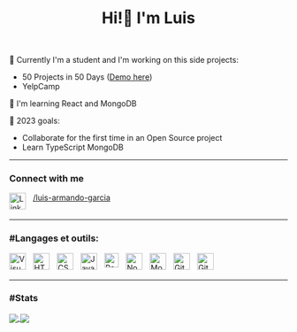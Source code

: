 <h1 align="center">Hi!👋 I'm Luis</h1>
<!-- <h3 align="center">Web Developer 🤓📖</h3> -->

<br>

🔭 Currently I'm a student and I'm working on this side projects: 
    <ul>
      <li>50 Projects in 50 Days (<a href="https://luisgarcia96.github.io/50projects50days/">Demo here</a>)</li>
      <li>YelpCamp</li>
    </ul>
    
<!-- 👀 I’m interested in ... -->
🌱 I'm learning React and MongoDB
<!--💞️ I’m looking to collaborate on ...-->
🥅 2023 goals:
<ul>
  <li>Collaborate for the first time in an Open Source project</li>
  <li>Learn TypeScript MongoDB</li>
</ul>


---
### Connect with me
<a href="https://www.linkedin.com/in/luis-armando-garcia/">
  <img align="left" alt="LinkedIn" width="30px" src="https://cdn.jsdelivr.net/gh/devicons/devicon/icons/linkedin/linkedin-original.svg" style="padding-right:10px;"/>
  /luis-armando-garcia
</a>

<br>
<br>

---
### #Langages et outils:

<img align="left" alt="Visual Studio Code" width="30px" src="https://cdn.jsdelivr.net/gh/devicons/devicon/icons/vscode/vscode-original.svg" style="padding-right:10px;" />
<img align="left" alt="HTML5" width="30px" src="https://cdn.jsdelivr.net/gh/devicons/devicon/icons/html5/html5-original.svg" style="padding-right:10px;" />
<img align="left" alt="CSS3" width="30px" src="https://cdn.jsdelivr.net/gh/devicons/devicon/icons/css3/css3-original.svg" style="padding-right:10px;" />
<img align="left" alt="JavaScript" width="30px" src="https://cdn.jsdelivr.net/gh/devicons/devicon/icons/javascript/javascript-original.svg" style="padding-right:10px;" />
<img align="left" alt="React" width="26px" src="https://cdn.jsdelivr.net/gh/devicons/devicon/icons/react/react-original.svg" style="padding-right:10px;" />
<img align="left" alt="Node.js" width="30px" src="https://cdn.jsdelivr.net/gh/devicons/devicon/icons/nodejs/nodejs-original.svg" style="padding-right:10px;" />
<img align="left" alt="MongoDB" width="30px" src="https://cdn.jsdelivr.net/gh/devicons/devicon/icons/mongodb/mongodb-original.svg" style="padding-right:10px;" />
<img align="left" alt="Git" width="30px" src="https://cdn.jsdelivr.net/gh/devicons/devicon/icons/git/git-original.svg" style="padding-right:10px;" />
<img align="left" alt="GitHub" width="30px" src="https://github.githubassets.com/images/modules/logos_page/GitHub-Mark.png" style="padding-right:10px;" />

<br>
<br>

---
### #Stats
<a href="https://github.com/anuraghazra/github-readme-stats">
  <img align="center" src="https://github-readme-stats.vercel.app/api?username=luisgarcia96&show_icons=true&theme=tokyonight" />
</a>
<a href="https://github.com/anuraghazra/github-readme-stats">
  <img align="center" src="https://github-readme-stats.vercel.app/api/top-langs/?username=luisgarcia96&layout=compact&theme=tokyonight" />
</a>

